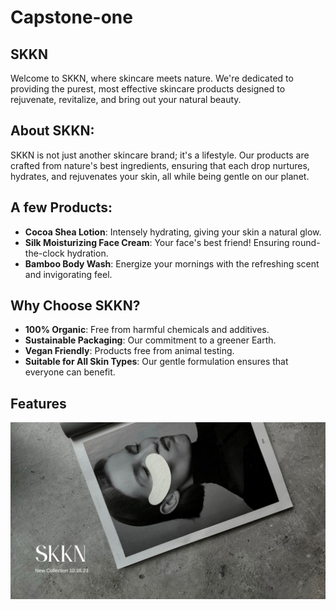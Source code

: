 # Capstone-one

## SKKN
Welcome to SKKN, where skincare meets nature. We're dedicated to providing the purest, most effective skincare products designed to rejuvenate, revitalize, and bring out your natural beauty.

## About SKKN:

SKKN is not just another skincare brand; it's a lifestyle. Our products are crafted from nature's best ingredients, ensuring that each drop nurtures, hydrates, and rejuvenates your skin, all while being gentle on our planet.

## A few Products:

- **Cocoa Shea Lotion**: Intensely hydrating, giving your skin a natural glow.
- **Silk Moisturizing Face Cream**: Your face's best friend! Ensuring round-the-clock hydration.
- **Bamboo Body Wash**: Energize your mornings with the refreshing scent and invigorating feel.

## Why Choose SKKN?

- **100% Organic**: Free from harmful chemicals and additives.
- **Sustainable Packaging**: Our commitment to a greener Earth.
- **Vegan Friendly**: Products free from animal testing.
- **Suitable for All Skin Types**: Our gentle formulation ensures that everyone can benefit.

## Features

![homepage](images/Home.png)
